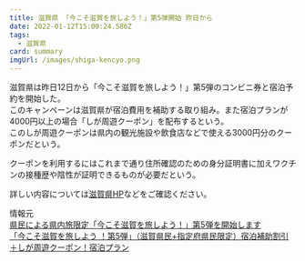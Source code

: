```yaml
---
title: 滋賀県 「今こそ滋賀を旅しよう！」第5弾開始 昨日から
date: 2022-01-12T15:00:24.586Z
tags:
  - 滋賀県
card: summary
imgUrl: /images/shiga-kencyo.png
---
```

滋賀県は昨日12日から「今こそ滋賀を旅しよう！」第5弾のコンビニ券と宿泊予約を開始した。  
このキャンペーンは滋賀県が宿泊費用を補助する取り組み。また宿泊プランが4000円以上の場合「しが周遊クーポン」を配布するという。  
このしが周遊クーポンは県内の観光施設や飲食店などで使える3000円分のクーポンだという。

クーポンを利用するにはこれまで通り住所確認のための身分証明書に加えワクチンの接種歴や陰性が証明できるものが必要だという。

詳しい内容については[滋賀県HP](https://www.pref.shiga.lg.jp/kensei/koho/e-shinbun/oshirase/322994.html)などをご確認ください。

情報元  
[県民による県内旅限定「今こそ滋賀を旅しよう！」第5弾を開始します](https://www.pref.shiga.lg.jp/kensei/koho/e-shinbun/oshirase/322994.html)  
[「今こそ滋賀を旅しよう ！第5弾」（滋賀県民+指定府県民限定）宿泊補助割引＋しが周遊クーポン！宿泊プラン](https://www.biwako-visitors.jp/feature/detail/imakoso/)